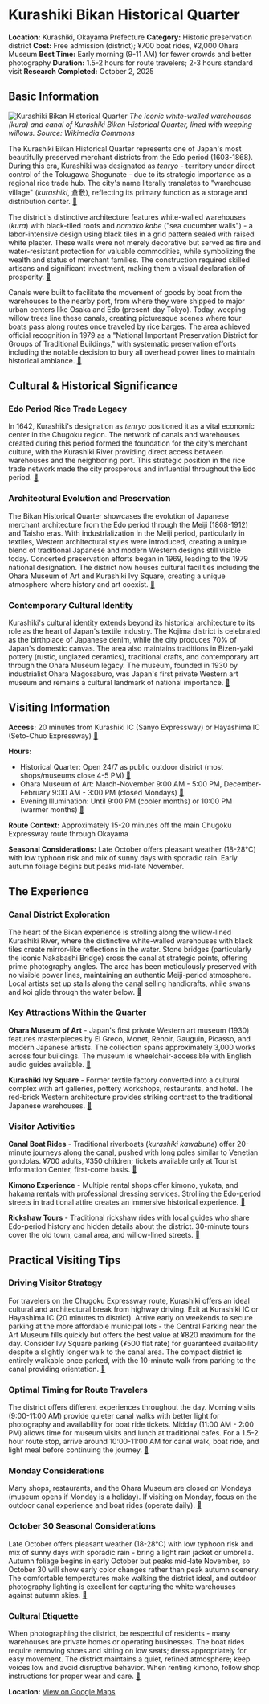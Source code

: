 # Kurashiki Bikan Historical Quarter

**Location:** Kurashiki, Okayama Prefecture
**Category:** Historic preservation district
**Cost:** Free admission (district); ¥700 boat rides, ¥2,000 Ohara Museum
**Best Time:** Early morning (9-11 AM) for fewer crowds and better photography
**Duration:** 1.5-2 hours for route travelers; 2-3 hours standard visit
**Research Completed:** October 2, 2025

## Basic Information

![Kurashiki Bikan Historical Quarter](https://upload.wikimedia.org/wikipedia/commons/d/d6/Kurashiki_Bikan_-03.jpg)
*The iconic white-walled warehouses (kura) and canal of Kurashiki Bikan Historical Quarter, lined with weeping willows. Source: Wikimedia Commons*

The Kurashiki Bikan Historical Quarter represents one of Japan's most beautifully preserved merchant districts from the Edo period (1603-1868). During this era, Kurashiki was designated as *tenryo* - territory under direct control of the Tokugawa Shogunate - due to its strategic importance as a regional rice trade hub. The city's name literally translates to "warehouse village" (*kurashiki*, 倉敷), reflecting its primary function as a storage and distribution center. [🔗](https://www.japan-guide.com/e/e5751.html)

The district's distinctive architecture features white-walled warehouses (*kura*) with black-tiled roofs and *namako kabe* ("sea cucumber walls") - a labor-intensive design using black tiles in a grid pattern sealed with raised white plaster. These walls were not merely decorative but served as fire and water-resistant protection for valuable commodities, while symbolizing the wealth and status of merchant families. The construction required skilled artisans and significant investment, making them a visual declaration of prosperity. [🔗](https://www.setouchi.travel/en/trip-ideas/2520/)

Canals were built to facilitate the movement of goods by boat from the warehouses to the nearby port, from where they were shipped to major urban centers like Osaka and Edo (present-day Tokyo). Today, weeping willow trees line these canals, creating picturesque scenes where tour boats pass along routes once traveled by rice barges. The area achieved official recognition in 1979 as a "National Important Preservation District for Groups of Traditional Buildings," with systematic preservation efforts including the notable decision to bury all overhead power lines to maintain historical ambiance. [🔗](https://www.japan.travel/en/spot/915/)

## Cultural & Historical Significance

### Edo Period Rice Trade Legacy

In 1642, Kurashiki's designation as *tenryo* positioned it as a vital economic center in the Chugoku region. The network of canals and warehouses created during this period formed the foundation for the city's merchant culture, with the Kurashiki River providing direct access between warehouses and the neighboring port. This strategic position in the rice trade network made the city prosperous and influential throughout the Edo period. [🔗](https://www.kurashiki-tabi.jp/for/en/bikan.html)

### Architectural Evolution and Preservation

The Bikan Historical Quarter showcases the evolution of Japanese merchant architecture from the Edo period through the Meiji (1868-1912) and Taisho eras. With industrialization in the Meiji period, particularly in textiles, Western architectural styles were introduced, creating a unique blend of traditional Japanese and modern Western designs still visible today. Concerted preservation efforts began in 1969, leading to the 1979 national designation. The district now houses cultural facilities including the Ohara Museum of Art and Kurashiki Ivy Square, creating a unique atmosphere where history and art coexist. [🔗](https://www.okayama-japan.jp/en/spot/10736)

### Contemporary Cultural Identity

Kurashiki's cultural identity extends beyond its historical architecture to its role as the heart of Japan's textile industry. The Kojima district is celebrated as the birthplace of Japanese denim, while the city produces 70% of Japan's domestic canvas. The area also maintains traditions in Bizen-yaki pottery (rustic, unglazed ceramics), traditional crafts, and contemporary art through the Ohara Museum legacy. The museum, founded in 1930 by industrialist Ohara Magosaburo, was Japan's first private Western art museum and remains a cultural landmark of national importance. [🔗](https://www.art-tourism.jp/en/article/ohara-museum-of-art-access-visitor-information-highlights-caf%C3%A9s-and-lunch-information)

## Visiting Information

**Access:** 20 minutes from Kurashiki IC (Sanyo Expressway) or Hayashima IC (Seto-Chuo Expressway) [🔗](https://www.japan-guide.com/e/e5753.html)

**Hours:**
- Historical Quarter: Open 24/7 as public outdoor district (most shops/museums close 4-5 PM) [🔗](https://www.japan-guide.com/e/e5751.html)
- Ohara Museum of Art: March-November 9:00 AM - 5:00 PM, December-February 9:00 AM - 3:00 PM (closed Mondays) [🔗](https://www.japan-guide.com/e/e5754.html)
- Evening Illumination: Until 9:00 PM (cooler months) or 10:00 PM (warmer months) [🔗](https://en.japantravel.com/okayama/historical-kurashiki-bikan-at-night/69003)

**Route Context:** Approximately 15-20 minutes off the main Chugoku Expressway route through Okayama

**Seasonal Considerations:** Late October offers pleasant weather (18-28°C) with low typhoon risk and mix of sunny days with sporadic rain. Early autumn foliage begins but peaks mid-late November.

## The Experience

### Canal District Exploration

The heart of the Bikan experience is strolling along the willow-lined Kurashiki River, where the distinctive white-walled warehouses with black tiles create mirror-like reflections in the water. Stone bridges (particularly the iconic Nakabashi Bridge) cross the canal at strategic points, offering prime photography angles. The area has been meticulously preserved with no visible power lines, maintaining an authentic Meiji-period atmosphere. Local artists set up stalls along the canal selling handicrafts, while swans and koi glide through the water below. [🔗](https://www.kurashiki-tabi.jp/for/en/bikan.html)

### Key Attractions Within the Quarter

**Ohara Museum of Art** - Japan's first private Western art museum (1930) features masterpieces by El Greco, Monet, Renoir, Gauguin, Picasso, and modern Japanese artists. The collection spans approximately 3,000 works across four buildings. The museum is wheelchair-accessible with English audio guides available. [🔗](https://www.japan.travel/en/spot/2359/)

**Kurashiki Ivy Square** - Former textile factory converted into a cultural complex with art galleries, pottery workshops, restaurants, and hotel. The red-brick Western architecture provides striking contrast to the traditional Japanese warehouses. [🔗](https://www.okayama-japan.jp/en/spot/10808)

### Visitor Activities

**Canal Boat Rides** - Traditional riverboats (*kurashiki kawabune*) offer 20-minute journeys along the canal, pushed with long poles similar to Venetian gondolas. ¥700 adults, ¥350 children; tickets available only at Tourist Information Center, first-come basis. [🔗](https://www.okayama-japan.jp/en/21658)

**Kimono Experience** - Multiple rental shops offer kimono, yukata, and hakama rentals with professional dressing services. Strolling the Edo-period streets in traditional attire creates an immersive historical experience. [🔗](https://www.japan-travel-note.com/posts/112)

**Rickshaw Tours** - Traditional rickshaw rides with local guides who share Edo-period history and hidden details about the district. 30-minute tours cover the old town, canal area, and willow-lined streets. [🔗](https://www.japan-travel-note.com/posts/112)

## Practical Visiting Tips

### Driving Visitor Strategy

For travelers on the Chugoku Expressway route, Kurashiki offers an ideal cultural and architectural break from highway driving. Exit at Kurashiki IC or Hayashima IC (20 minutes to district). Arrive early on weekends to secure parking at the more affordable municipal lots - the Central Parking near the Art Museum fills quickly but offers the best value at ¥820 maximum for the day. Consider Ivy Square parking (¥500 flat rate) for guaranteed availability despite a slightly longer walk to the canal area. The compact district is entirely walkable once parked, with the 10-minute walk from parking to the canal providing orientation. [🔗](https://www.tripadvisor.com/ShowUserReviews-g298133-d323986-r569116726-Kurashiki_Bikan_Historical_Quarter-Kurashiki_Okayama_Prefecture_Chugoku.html)

### Optimal Timing for Route Travelers

The district offers different experiences throughout the day. Morning visits (9:00-11:00 AM) provide quieter canal walks with better light for photography and availability for boat ride tickets. Midday (11:00 AM - 2:00 PM) allows time for museum visits and lunch at traditional cafes. For a 1.5-2 hour route stop, arrive around 10:00-11:00 AM for canal walk, boat ride, and light meal before continuing the journey. [🔗](https://www.japan-guide.com/e/e5751.html)

### Monday Considerations

Many shops, restaurants, and the Ohara Museum are closed on Mondays (museum opens if Monday is a holiday). If visiting on Monday, focus on the outdoor canal experience and boat rides (operate daily). [🔗](https://www.japan-guide.com/e/e5751.html)

### October 30 Seasonal Considerations

Late October offers pleasant weather (18-28°C) with low typhoon risk and mix of sunny days with sporadic rain - bring a light rain jacket or umbrella. Autumn foliage begins in early October but peaks mid-late November, so October 30 will show early color changes rather than peak autumn scenery. The comfortable temperatures make walking the district ideal, and outdoor photography lighting is excellent for capturing the white warehouses against autumn skies. [🔗](https://local-treasures-jp.com/en/kurashiki-bikan-autumn-foliage/)

### Cultural Etiquette

When photographing the district, be respectful of residents - many warehouses are private homes or operating businesses. The boat rides require removing shoes and sitting on low seats; dress appropriately for easy movement. The district maintains a quiet, refined atmosphere; keep voices low and avoid disruptive behavior. When renting kimono, follow shop instructions for proper wear and care. [🔗](https://www.kurashiki-tabi.jp/for/en/bikan.html)

**Location:** [View on Google Maps](https://maps.google.com/maps?q=34.5957392,133.7717651)
